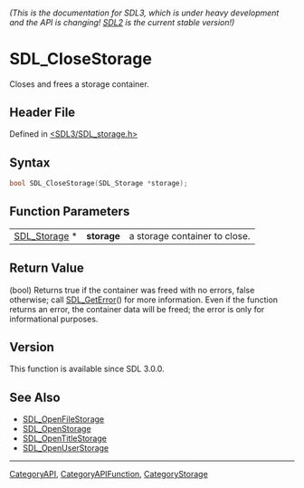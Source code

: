 ###### (This is the documentation for SDL3, which is under heavy development and the API is changing! [SDL2](https://wiki.libsdl.org/SDL2/) is the current stable version!)
# SDL_CloseStorage

Closes and frees a storage container.

## Header File

Defined in [<SDL3/SDL_storage.h>](https://github.com/libsdl-org/SDL/blob/main/include/SDL3/SDL_storage.h)

## Syntax

```c
bool SDL_CloseStorage(SDL_Storage *storage);
```

## Function Parameters

|                              |             |                               |
| ---------------------------- | ----------- | ----------------------------- |
| [SDL_Storage](SDL_Storage) * | **storage** | a storage container to close. |

## Return Value

(bool) Returns true if the container was freed with no errors, false
otherwise; call [SDL_GetError](SDL_GetError)() for more information. Even
if the function returns an error, the container data will be freed; the
error is only for informational purposes.

## Version

This function is available since SDL 3.0.0.

## See Also

- [SDL_OpenFileStorage](SDL_OpenFileStorage)
- [SDL_OpenStorage](SDL_OpenStorage)
- [SDL_OpenTitleStorage](SDL_OpenTitleStorage)
- [SDL_OpenUserStorage](SDL_OpenUserStorage)

----
[CategoryAPI](CategoryAPI), [CategoryAPIFunction](CategoryAPIFunction), [CategoryStorage](CategoryStorage)

